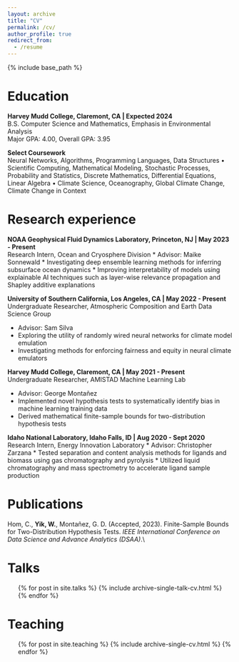 ```yaml
---
layout: archive
title: "CV"
permalink: /cv/
author_profile: true
redirect_from:
  - /resume
---
```


{% include base_path %}

Education
======
**Harvey Mudd College, Claremont, CA | Expected 2024**\
B.S. Computer Science and Mathematics, Emphasis in Environmental Analysis\
Major GPA: 4.00, Overall GPA: 3.95

**Select Coursework**\
Neural Networks, Algorithms, Programming Languages, Data Structures <span>&#8226;</span> Scientific Computing, Mathematical Modeling, Stochastic Processes, Probability and Statistics, Discrete Mathematics, Differential Equations, Linear Algebra <span>&#8226;</span> Climate Science, Oceanography, Global Climate Change, Climate Change in Context

Research experience
======
**NOAA Geophysical Fluid Dynamics Laboratory, Princeton, NJ | May 2023 - Present**\
Research Intern, Ocean and Cryosphere Division
    * Advisor: Maike Sonnewald
    * Investigating deep ensemble learning methods for inferring subsurface ocean dynamics
    * Improving interpretability of models using explainable AI techniques such as layer-wise relevance propagation and Shapley additive explanations

**University of Southern California, Los Angeles, CA | May 2022 - Present**\
Undergraduate Researcher, Atmospheric Composition and Earth Data Science Group
  * Advisor: Sam Silva
  * Exploring the utility of randomly wired neural networks for climate model emulation
  * Investigating methods for enforcing fairness and equity in neural climate emulators

**Harvey Mudd College, Claremont, CA | May 2021 - Present**\
Undergraduate Researcher, AMISTAD Machine Learning Lab
  * Advisor: George Monta<span>&#241;</span>ez
  * Implemented novel hypothesis tests to systematically identify bias in machine learning training data
  * Derived mathematical finite-sample bounds for two-distribution hypothesis tests

**Idaho National Laboratory, Idaho Falls, ID | Aug 2020 - Sept 2020**\
Research Intern, Energy Innovation Laboratory
    * Advisor: Christopher Zarzana
    * Tested separation and content analysis methods for ligands and biomass using gas chromatography and pyrolysis
    * Utilized liquid chromatography and mass spectrometry to accelerate ligand sample production

Publications
======
Hom, C., **Yik, W.**, Monta<span>&#241;</span>ez, G. D. (Accepted, 2023). Finite-Sample Bounds for Two-Distribution Hypothesis Tests. *IEEE International Conference on Data Science and Advance Analytics (DSAA)*.\

  
Talks
======
  <ul>{% for post in site.talks %}
    {% include archive-single-talk-cv.html %}
  {% endfor %}</ul>
  
Teaching
======
  <ul>{% for post in site.teaching %}
    {% include archive-single-cv.html %}
  {% endfor %}</ul>
